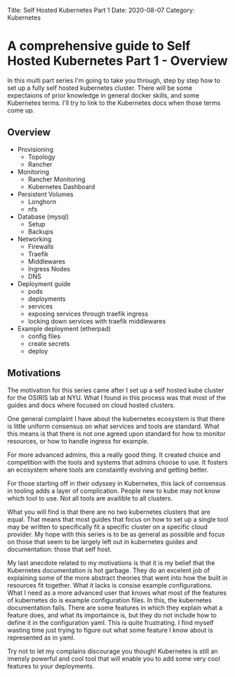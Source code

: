 Title: Self Hosted Kubernetes Part 1
Date: 2020-08-07
Category: Kubernetes

# A comprehensive guide to Self Hosted Kubernetes Part 1 - Overview

In this multi part series I'm going to take you through, step by step how to set up a fully self 
hosted kubernetes cluster. There will be some expectaions of prior knowledge in general docker 
skills, and some Kubernetes terms. I'll try to link to the Kubernetes docs when those terms
come up. 

## Overview

- Provisioning
  - Topology
  - Rancher
- Monitoring
  - Rancher Monitoring
  - Kubernetes Dashboard
- Persistent Volumes
  - Longhorn
  - nfs
- Database (mysql)
  - Setup
  - Backups
- Networking
  - Firewalls
  - Traefik
  - Middlewares
  - Ingress Nodes
  - DNS
- Deployment guide
  - pods
  - deployments
  - services
  - exposing services through traefik ingress
  - locking down services with traefik middlewares
- Example deployment (etherpad)
  - config files
  - create secrets
  - deploy
  


## Motivations

The motivation for this series came after I set up a self hosted kube cluster for the OSIRIS lab 
at NYU. What I found in this process was that most of the guides and docs where focused on cloud
hosted clusters.

One general complaint I have about the kubernetes ecosystem is that there is little uniform consensus 
on what services and tools are standard. What this means is that there is not one agreed upon standard 
for how to monitor resources, or how to handle ingress for example. 

For more advanced admins, this a really good thing. It created choice and competition with the tools and 
systems that admins choose to use. It fosters an ecosystem where tools are constaintly evolving and 
getting better. 

For those starting off in their odyssey in Kubernetes, this lack of consensus in tooling adds a layer of 
complication. People new to kube may not know which tool to use. Not all tools are availible to all clusters.

What you will find is that there are no two kubernetes clusters that are equal. That means that most guides 
that focus on how to set up a single tool may be written to specifically fit a specific cluster on a specific 
cloud provider. My hope with this series is to be as general as possible and focus on those that seem to be 
largely left out in kubernetes guides and documentation: those that self host.

My last anecdote related to my motivations is that it is my belief that the Kubernetes documentation is 
hot garbage. They do an excelent job of explaining some of the more abstract theories that went into how 
the built in resources fit together. What it lacks is consise example configurations. What I need as a 
more advanced user that knows what most of the features of kubernetes do is example configuration files. 
In this, the kubernetes documentation fails. There are some features in which they explain what a feature 
does, and what its importaince is, but they do not include how to define it in the configuration yaml. 
This is quite frustrating. I find myself wasting time just trying to figure out what some feature I know 
about is represented as in yaml.

Try not to let my complains discourage you though! Kubernetes is still an imensly powerful and cool tool that
will enable you to add some very cool features to your deployments.

